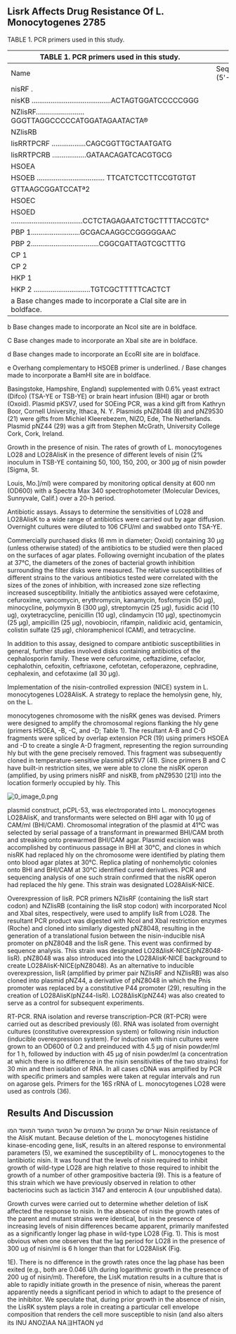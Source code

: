 
## Lisrk Affects Drug Resistance Of L. Monocytogenes 2785

TABLE 1. PCR primers used in this study.

| TABLE 1. PCR primers used in this study.                                |                  |
|-------------------------------------------------------------------------|------------------|
| Name                                                                    | Sequence (5'-3') |
| nisRF .                                                                 |                  |
| nisKB ..........................................ACTAGTGGATCCCCCGGG      |                  |
| NZlisRF……………………GGGTTAGGCCCCCATGGATAGAATACTA®                            |                  |
| NZlisRB                                                                 |                  |
| lisRRTPCRF ..................CAGCGGTTGCTAATGATG                         |                  |
| lisRRTPCRB ..................GATAACAGATCACGTGCG                         |                  |
| HSOEA                                                                   |                  |
| HSOEB .................................... TTCATCTCCTTCCGTGTGT          |                  |
| GTTAAGCGGATCCATª2                                                       |                  |
| HSOEC                                                                   |                  |
| HSOED ......................................CCTCTAGAGAATCTGCTTTTACCGTC° |                  |
| PBP 1..........................GCGACAAGGCCGGGGGAAC                      |                  |
| PBP 2....................................CGGCGATTAGTCGCTTTG             |                  |
| CP 1                                                                    |                  |
| CP 2                                                                    |                  |
| HKP 1                                                                   |                  |
| HKP 2 ..............................TGTCGCTTTTTCACTCT                   |                  |
| a Base changes made to incorporate a ClaI site are in boldface.         |                  |

b Base changes made to incorporate an NcoI site are in boldface.

C Base changes made to incorporate an XbaI site are in boldface.

d Base changes made to incorporate an EcoRI site are in boldface.

e Overhang complementary to HSOEB primer is underlined. / Base changes made to incorporate a BamHI site are in boldface.

Basingstoke, Hampshire, England) supplemented with 0.6% yeast extract
(Difco) (TSA-YE or TSB-YE) or brain heart infusion (BHI) agar or broth (Oxoid). Plasmid pKSV7, used for SOEing PCR, was a kind gift from Kathryn Boor, Cornell University, Ithaca, N. Y. Plasmids pNZ8048 (8) and pNZ9530 (21) were gifts from Michiel Kleerebezem, NIZO, Ede, The Netherlands. Plasmid pNZ44 (29) was a gift from Stephen McGrath, University College Cork, Cork, Ireland.

Growth in the presence of nisin. The rates of growth of L. monocytogenes LO28 and LO28AlisK in the presence of different levels of nisin (2% inoculum in TSB-YE containing 50, 100, 150, 200, or 300 µg of nisin powder [Sigma, St.

Louis, Mo.]/ml) were compared by monitoring optical density at 600 nm (OD600)
with a Spectra Max 340 spectrophotometer (Molecular Devices, Sunnyvale, Calif.) over a 20-h period.

Antibiotic assays. Assays to determine the sensitivities of LO28 and LO28AlisK to a wide range of antibiotics were carried out by agar diffusion. Overnight cultures were diluted to 106 CFU/ml and swabbed onto TSA-YE.

Commercially purchased disks (6 mm in diameter; Oxoid) containing 30 µg (unless otherwise stated) of the antibiotics to be studied were then placed on the surfaces of agar plates. Following overnight incubation of the plates at 37°C, the diameters of the zones of bacterial growth inhibition surrounding the filter disks were measured. The relative susceptibilities of different strains to the various antibiotics tested were correlated with the sizes of the zones of inhibition, with increased zone size reflecting increased susceptibility. Initially the antibiotics assayed were cefotaxime, cefuroxime, vancomycin, erythromycin, kanamycin, fosfomycin (50 µg), minocycline, polymyxin B (300 µg), streptomycin (25 µg),
fusidic acid (10 ug), oxytetracycline, penicillin (10 ug), clindamycin (10 µg), spectinomycin (25 µg), ampicillin (25 µg), novobiocin, rifampin, nalidixic acid, gentamicin, colistin sulfate (25 µg), chloramphenicol (CAM), and tetracycline.

In addition to this assay, designed to compare antibiotic susceptibilities in general, further studies involved disks containing antibiotics of the cephalosporin family. These were cefuroxime, ceftazidime, cefaclor, cephalothin, cefoxitin, ceftriaxone, cefotetan, cefoperazone, cephradine, cephalexin, and cefotaxime (all 30 µg).

Implementation of the nisin-controlled expression (NICE) system in L. monocytogenes LO28AlisK. A strategy to replace the hemolysin gene, hly, on the L.

monocytogenes chromosome with the nisRK genes was devised. Primers were designed to amplify the chromosomal regions flanking the hly gene (primers HSOEA, -B, -C, and -D; Table 1). The resultant A-B and C-D fragments were spliced by overlap extension PCR (19) using primers HSOEA and -D to create a single A-D fragment, representing the region surrounding hly but with the gene precisely removed. This fragment was subsequently cloned in temperature-sensitive plasmid pKSV7 (41). Since primers B and C have built-in restriction sites, we were able to clone the nisRK operon (amplified, by using primers nisRF and nisKB, from pNZ9530 [21]) into the location formerly occupied by hly. This

![0_image_0.png](0_image_0.png)

plasmid construct, pCPL-53, was electroporated into L. monocytogenes LO28AlisK, and transformants were selected on BHI agar with 10 µg of CAM/ml
(BHI/CAM). Chromosomal integration of the plasmid at 41℃ was selected by serial passage of a transformant in prewarmed BHI/CAM broth and streaking onto prewarmed BHI/CAM agar. Plasmid excision was accomplished by continuous passage in BHI at 30℃, and clones in which nisRK had replaced hly on the chromosome were identified by plating them onto blood agar plates at 30℃. Replica plating of nonhemolytic colonies onto BHI and BHI/CAM at 30°C identified cured derivatives. PCR and sequencing analysis of one such strain confirmed that the nisRK operon had replaced the hly gene. This strain was designated LO28AlisK-NICE.

Overexpression of lisR. PCR primers NZlisRF (containing the lisR start codon) and NZlisRB (containing the lisR stop codon) with incorporated NcoI and XbaI sites, respectively, were used to amplify lisR from LO28. The resultant PCR product was digested with NcoI and XbaI restriction enzymes (Roche) and cloned into similarly digested pNZ8048, resulting in the generation of a translational fusion between the nisin-inducible nisA promoter on pNZ8048 and the lisR gene. This event was confirmed by sequence analysis. This strain was designated LO28ΔlisK-NICE(pNZ8048-lisR). pNZ8048 was also introduced into the LO28AlisK-NICE background to create LO28AlisK-NICE(pNZ8048). As an alternative to inducible overexpression, lisR (amplified by primer pair NZlisRF and NZlisRB) was also cloned into plasmid pNZ44, a derivative of pNZ8048 in which the Pnis promoter was replaced by a constitutive P44 promoter (29),
resulting in the creation of LO28AlisK(pNZ44-lisR). LO28ΔlisK(pNZ44) was also created to serve as a control for subsequent experiments.

RT-PCR. RNA isolation and reverse transcription-PCR (RT-PCR) were carried out as described previously (6). RNA was isolated from overnight cultures
(constitutive overexpression system) or following nisin induction (inducible overexpression system). For induction with nisin cultures were grown to an OD600 of 0.2 and preinduced with 4.5 µg of nisin powder/ml for 1 h, followed by induction with 45 µg of nisin powder/ml (a concentration at which there is no difference in the nisin sensitivities of the two strains) for 30 min and then isolation of RNA. In all cases cDNA was amplified by PCR with specific primers and samples were taken at regular intervals and run on agarose gels. Primers for the 16S rRNA of L. monocytogenes LO28 were used as controls (36).

## Results And Discussion

ישורים של המונים של המונחים של המועד המועד המועד המו Nisin resistance of the AlisK mutant. Because deletion of the L. monocytogenes histidine kinase-encoding gene, lisK, results in an altered response to environmental parameters (5), we examined the susceptibility of L. monocytogenes to the lantibiotic nisin. It was found that the levels of nisin required to inhibit growth of wild-type LO28 are high relative to those required to inhibit the growth of a number of other grampositive bacteria (9). This is a feature of this strain which we have previously observed in relation to other bacteriocins such as lacticin 3147 and enterocin A (our unpublished data).

Growth curves were carried out to determine whether deletion of lisK affected the response to nisin. In the absence of nisin the growth rates of the parent and mutant strains were identical, but in the presence of increasing levels of nisin differences became apparent, primarily manifested as a significantly longer lag phase in wild-type LO28 (Fig. 1). This is most obvious when one observes that the lag period for LO28 in the presence of 300 ug of nisin/ml is 6 h longer than that for LO28AlisK (Fig.

1E). There is no difference in the growth rates once the lag phase has been exited (e.g., both are 0.046 U/h during logarithmic growth in the presence of 200 ug of nisin/ml). Therefore, the LisK mutation results in a culture that is able to rapidly initiate growth in the presence of nisin, whereas the parent apparently needs a significant period in which to adapt to the presence of the inhibitor. We speculate that, during prior growth in the absence of nisin, the LisRK system plays a role in creating a particular cell envelope composition that renders the cell more susceptible to nisin (and also alters its INU ANOZIAA NAヨHTAON yd